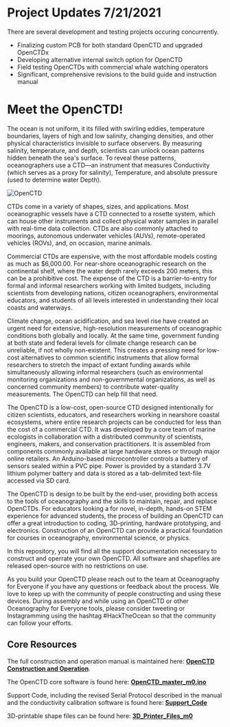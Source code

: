 
# Project Updates 7/21/2021

There are several development and testing projects occuring concurrently.

- Finalizing custom PCB for both standard OpenCTD and upgraded OpenCTDx 
- Developing alternative internal switch option for OpenCTD
- Field testing OpenCTDs with commercial whale watching operators
- Significant, comprehensive revisions to the build guide and instruction manual

# Meet the OpenCTD!

The ocean is not uniform, it its filled with swirling eddies, temperature boundaries, layers of high and low salinity, changing densities, and other physical characteristics invisible to surface observers. By measuring salinity, temperature, and depth, scientists can unlock ocean patterns hidden beneath the sea's surface. To reveal these patterns, oceanographers use a CTD—an instrument that measures Conductivity (which serves as a proxy for salinity), Temperature, and absolute pressure (used to determine water Depth). 

![OpenCTD](https://github.com/OceanographyforEveryone/OpenCTD/blob/master/Images/IMG_20190614_141121.jpg)

CTDs come in a variety of shapes, sizes, and applications. Most oceanographic vessels have a CTD connected to a rosette system, which can house other instruments and collect physical water samples in parallel with real-time data collection. CTDs are also commonly attached to moorings, autonomous underwater vehicles (AUVs), remote-operated vehicles (ROVs), and, on occasion, marine animals.  

Commercial CTDs are expensive, with the most affordable models costing as much as $6,000.00. For near-shore oceanographic research on the continental shelf, where the water depth rarely exceeds 200 meters, this can be a prohibitive cost. The expense of the CTD is a barrier-to-entry for formal and informal researchers working with limited budgets, including scientists from developing nations, citizen oceanographers, environmental educators, and students of all levels interested in understanding their local coasts and waterways. 

Climate change, ocean acidification, and sea level rise have created an urgent need for extensive, high-resolution measurements of oceanographic conditions both globally and locally. At the same time, government funding at both state and federal levels for climate change research can be unreliable, if not wholly non-existent. This creates a pressing need for low-cost alternatives to common scientific instruments that allow formal researchers to stretch the impact of extant funding awards while simultaneously allowing informal researchers (such as environmental monitoring organizations and non-governmental organizations, as well as concerned community members) to contribute water-quality measurements. The OpenCTD can help fill that need.

The OpenCTD is a low-cost, open-source CTD designed intentionally for citizen scientists, educators, and researchers working in nearshore coastal ecosystems, where entire research projects can be conducted for less than the cost of a commercial CTD. It was developed by a core team of marine ecologists in collaboration with a distributed community of scientists, engineers, makers, and conservation practitioners. It is assembled from components commonly available at large hardware stores or through major online retailers. An Arduino-based microcontroller controls a battery of sensors sealed within a PVC pipe. Power is provided by a standard 3.7V lithium polymer battery and data is stored as a tab-delimited text-file accessed via SD card. 

The OpenCTD is design to be built by the end-user, providing both access to the tools of oceanography and the skills to maintain, repair, and replace OpenCTDs. For educators looking a for novel, in-depth, hands-on STEM experience for advanced students, the process of building an OpenCTD can offer a great introduction to coding, 3D-printing, hardware prototyping, and electronics. Construction of an OpenCTD can provide a practical foundation for courses in oceanography, environmental science, or physics. 

In this repository, you will find all the support documentation necessary to construct and operrate your own OpenCTD. All software and shapefiles are released open-source with no restrictions on use. 

As you build your OpenCTD please reach out to the team at Oceanography for Everyone if you have any questions or feedback about the process. We love to keep up with the community of people constructing and using these devices. During assembly and while using an OpenCTD or other Oceanography for Everyone tools, please consider tweeting or Instagramming using the hashtag #HackTheOcean so that the community can follow your efforts.

## Core Resources

The full construction and operation manual is maintained here: __[OpenCTD Construction and Operation](https://github.com/OceanographyforEveryone/OpenCTD/blob/master/OpenCTD_Feather_Adalogger/OpenCTD_ConstructionOperation.pdf)__.

The OpenCTD core software is found here: [__OpenCTD_master_m0.ino__](https://github.com/OceanographyforEveryone/OpenCTD/tree/master/OpenCTD_Feather_Adalogger/OpenCTD_master_m0)

Support Code, including the revised Serial Protocol described in the manual and the conductivity calibration software is found here: [__Support_Code__](https://github.com/OceanographyforEveryone/OpenCTD/tree/master/OpenCTD_Feather_Adalogger/Support_Code)

3D-printable shape files can be found here: [__3D_Printer_Files_m0__](https://github.com/OceanographyforEveryone/OpenCTD/tree/master/OpenCTD_Feather_Adalogger/3D_Printer_Files_m0)
